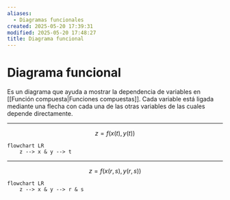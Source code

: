 ```yaml
---
aliases:
  - Diagramas funcionales
created: 2025-05-20 17:39:31
modified: 2025-05-20 17:48:27
title: Diagrama funcional
---
```


# Diagrama funcional

Es un diagrama que ayuda a mostrar la dependencia de variables en [[Función compuesta|Funciones compuestas]]. Cada variable está ligada mediante una flecha con cada una de las otras variables de las cuales depende directamente.

---

$$
z = f \left( x(t), y(t) \right)
$$

```mermaid
flowchart LR
    z --> x & y --> t
```

---

$$
z = f \left( x(r, s), y(r, s) \right)
$$

```mermaid
flowchart LR
    z --> x & y --> r & s
```
